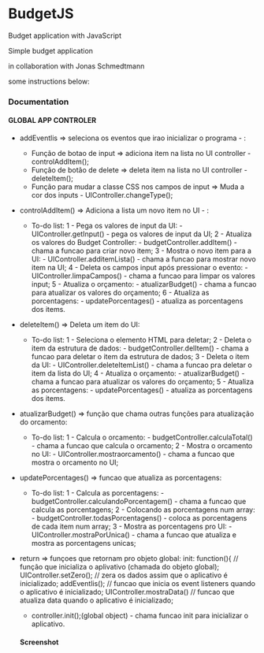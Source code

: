 # BudgetJS

Budget application with JavaScript

Simple budget application

in collaboration with Jonas Schmedtmann

some instructions below:

### Documentation

#### GLOBAL APP CONTROLER
- addEventlis => seleciona os eventos que irao inicializar o programa - :
    - Função de botao de input =>  adiciona item na lista no UI controller - controlAddItem();
    - Função de botão de delete => deleta item na lista no UI controller - deleteItem();
    - Função para mudar a classe CSS nos campos de input => Muda a cor dos inputs - UIController.changeType();
- controlAddItem() => Adiciona a lista um novo item no UI - :
    - To-do list:
        1 - Pega os valores de input da UI:
            - UIController.getInput() - pega os valores de input da UI;
        2 - Atualiza os valores do Budget Controller:
            - budgetController.addItem() - chama a funcao para criar novo item;
        3 - Mostra o novo item para a UI:
            - UIController.additemLista() - chama a funcao para mostrar novo item na UI;
        4 - Deleta os campos input após pressionar o evento:
            - UIController.limpaCampos() - chama a funcao para limpar os valores input;
        5 - Atualiza o orçamento:
            - atualizarBudget() - chama a funcao para atualizar os valores do orçamento;
        6 - Atualiza as porcentagens:
            - updatePorcentages() - atualiza as porcentagens dos items.
- deleteItem() => Deleta um item do UI:
    - To-do list:
        1 - Seleciona o elemento HTML para deletar;
        2 - Deleta o item da estrutura de dados:
            - budgetController.delItem() - chama a funcao para deletar o item da estrutura de dados;
        3 - Deleta o item da UI:
            - UIController.deleteItemList() - chama a funcao pra deletar o item da lista do UI;
        4 - Atualiza o orçamento:
            - atualizarBudget() - chama a funcao para atualizar os valores do orçamento;
        5 - Atualiza as porcentagens:
            - updatePorcentages() - atualiza as porcentagens dos items.
- atualizarBudget() => função que chama outras funções para atualização do orcamento:
    - To-do list:
        1 - Calcula o orcamento:
            - budgetController.calculaTotal() - chama a funcao que calcula o orcamento;
        2 - Mostra o orcamento no UI:
            - UIController.mostraorcamento() - chama a funcao que mostra o orcamento no UI;
- updatePorcentages() => funcao que atualiza as porcentagens:
    - To-do list:
        1 - Calcula as porcentagens:
            - budgetController.calculandoPorcentagem() - chama a funcao que calcula as porcentagens;
        2 - Colocando as porcentagens num array:
            - budgetController.todasPorcentagens() - coloca as porcentagens de cada item num array;
        3 - Mostra as porcentagens pro UI:
            - UIController.mostraPorUnica() - chama a funcao que atualiza e mostra as porcentagens unicas;
- return => funçoes que retornam pro objeto global:
    init: function(){ // função que inicializa o aplivativo (chamada do objeto global);
            UIController.setZero(); // zera os dados assim que o aplicativo é inicializado;
            addEventlis(); // funcao que inicia os event listeners quando o aplicativo é inicializado;
            UIController.mostraData() // funcao que atualiza data quando o aplicativo é inicializado;
    - controller.init();(global object) - chama funcao init para inicializar o aplicativo.
    
    #### Screenshot
